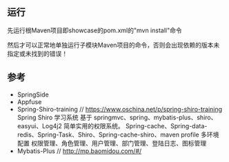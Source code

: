 运行
-----
先运行根Maven项目即showcase的pom.xml的"mvn install"命令

然后才可以正常地单独运行子模块Maven项目的命令，否则会出现依赖的版本未指定或未找到的错误！



参考
------
* SpringSide
* Appfuse
* Spring-Shiro-training     // https://www.oschina.net/p/spring-shiro-training
Spring Shiro 学习系统
基于 springmvc、spring、mybatis-plus、shiro、easyui、Log4j2 简单实用的权限系统。
Spring-cache、Spring-data-redis、Spring-Task、Shiro、Spring-cache-shiro、maven profile 多环境配置
权限管理、角色管理、用户管理、部门管理、登陆日志、图标管理
* Mybatis-Plus  // http://mp.baomidou.com/#/
